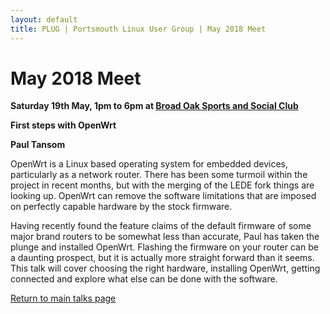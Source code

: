 ```yaml
---
layout: default
title: PLUG | Portsmouth Linux User Group | May 2018 Meet
---
```

<div>
	<h1>May 2018 Meet</h1>
	<p><b>Saturday 19th May, 1pm to 6pm at <a href="../venue.html">Broad Oak Sports and Social Club</a></b></p>
	<p><b class="blue">First steps with OpenWrt</b></p>
	<p><b>Paul Tansom</b></p>
	<p>OpenWrt is a Linux based operating system for embedded devices, particularly as a network router. There has 
	been some turmoil within the project in recent months, but with the merging of the LEDE fork things are looking 
	up. OpenWrt can remove the software limitations that are imposed on perfectly capable hardware by the stock 
	firmware.</p>
	<p>Having recently found the feature claims of the default firmware of some major brand routers to be somewhat 
	less than accurate, Paul has taken the plunge and installed OpenWrt. Flashing the firmware on your router can 
	be a daunting prospect, but it is actually more straight forward than it seems. This talk will cover choosing 
	the right hardware, installing OpenWrt, getting connected and explore what else can be done with the software.</p>
	<p class="right"><a href="/talks/">Return to main talks page</a></p>
</div>
